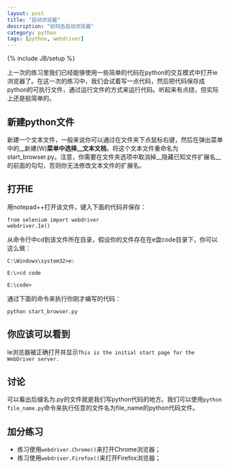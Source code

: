 ```yaml
---
layout: post
title: "启动浏览器"
description: "如何去启动浏览器"
category: python
tags: [python, webdriver]
---
```

{% include JB/setup %}

上一次的练习里我们已经能够使用一些简单的代码在python的交互模式中打开ie浏览器了。在这一次的练习中，我们会试着写一点代码，然后把代码保存成python的可执行文件，通过运行文件的方式来运行代码。听起来有点绕，但实际上还是挺简单的。

新建python文件
-------------
新建一个文本文件，一般来说你可以通过在文件夹下点鼠标右键，然后在弹出菜单中的__新建(W)__菜单中选择__文本文档__。将这个文本文件重命名为start\_browser.py。注意，你需要在文件夹选项中取消掉__隐藏已知文件扩展名__的前面的勾勾，否则你无法修改文本文件的扩展名。

打开IE
--------
用notepad++打开该文件，键入下面的代码并保存：
	
	from selenium import webdriver
	webdriver.Ie()

从命令行中cd到该文件所在目录，假设你的文件存在在e盘code目录下，你可以这么做：

	C:\Windows\system32>e:

	E:\>cd code

	E:\code>

通过下面的命令来执行你刚才编写的代码：

	python start_browser.py

你应该可以看到
--------------

Ie浏览器被正确打开并显示```This is the initial start page for the WebDriver server.```

讨论
----
可以看出后缀名为.py的文件就是我们写python代码的地方。我们可以使用```python file_name.py```命令来执行任意的文件名为file_name的python代码文件。

加分练习
-------

* 练习使用```webdriver.Chrome()```来打开Chrome浏览器；
* 练习使用```webdriver.Firefox()```来打开Firefox浏览器；

